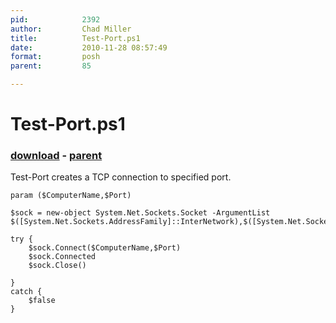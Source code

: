 ```yaml
---
pid:            2392
author:         Chad Miller
title:          Test-Port.ps1
date:           2010-11-28 08:57:49
format:         posh
parent:         85

---
```


# Test-Port.ps1

### [download](Scripts\2392.ps1) - [parent](Scripts\85.md)

Test-Port creates a TCP connection to specified port.

```posh
param ($ComputerName,$Port)

$sock = new-object System.Net.Sockets.Socket -ArgumentList $([System.Net.Sockets.AddressFamily]::InterNetwork),$([System.Net.Sockets.SocketType]::Stream),$([System.Net.Sockets.ProtocolType]::Tcp)

try {
    $sock.Connect($ComputerName,$Port)
    $sock.Connected
    $sock.Close()

}
catch {
    $false
}
```
